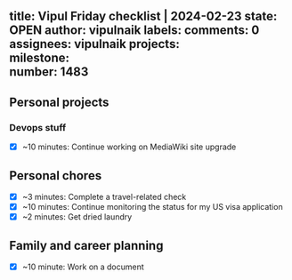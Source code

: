title:	Vipul Friday checklist | 2024-02-23
state:	OPEN
author:	vipulnaik
labels:	
comments:	0
assignees:	vipulnaik
projects:	
milestone:	
number:	1483
--
## Personal projects

### Devops stuff

- [x] ~10 minutes: Continue working on MediaWiki site upgrade

## Personal chores

- [x] ~3 minutes: Complete a travel-related check
- [x] ~10 minutes: Continue monitoring the status for my US visa application
- [x] ~2 minutes: Get dried laundry

## Family and career planning

- [x] ~10 minute: Work on a document

